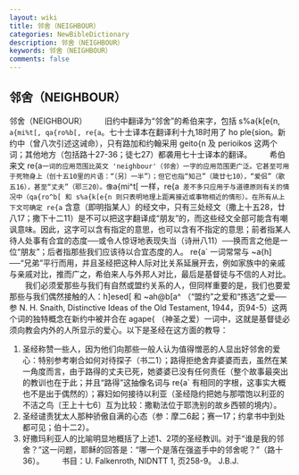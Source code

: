 ```yaml
---
layout: wiki
title: 邻舍（NEIGHBOUR）
categories: NewBibleDictionary
description: 邻舍（NEIGHBOUR）
keywords: 邻舍（NEIGHBOUR）
comments: false
---
```


## 邻舍（NEIGHBOUR）



邻舍（NEIGHBOUR）
　　旧约中翻译为“邻舍”的希伯来字，包括 s%a{k[e{n, `a{mi%t[, qa{ro%b[, re{a`。七十士译本在翻译利十九18时用了 ho ple{sion。新约中（曾八次引述这诫命），只有路加和约翰采用 geito{n 及 perioikos 这两个词；其他地方（包括路十27-36；徒七27）都袭用七十士译本的翻译。
　　希伯来文 re{a` 一词的应用范围比英文 'neighbour'（邻舍）一字的应用范围更广泛。它甚至可用于死物身上（创十五10里的片语：“〔另〕一半”）；但它也指“知己”（箴廿七10），“爱侣”（歌五16），甚至“丈夫”（耶三20）。像 `a{mi^t[ 一样，re{a` 差不多只应用于与道德原则有关的情况中（qa{ro^b[ 和 s%a{k[e{n 则只表明地理上距离接近或事物相近的情形）。在所有从上下文可确定 re{a` 含意（即明指某人）的经文中，只有三处经文（撒上十五28，廿八17；撒下十二11）是不可以把这字翻译成“朋友”的，而这些经文全部可能含有嘲讽意味。因此，这字可以含有指定的意思，也可以含有不指定的意思；前者指某人待人处事有合宜的态度──或令人惊讶地表现失当（诗卅八11）──换而言之他是一位“朋友”；后者指那些我们应该待以合宜态度的人。 re{a` 一词常常与 ~a{h] ──“兄弟”平行而用，并且圣经把这种人际对比关系延展开去，例如家族中的亲戚与亲戚对比，推而广之，希伯来人与外邦人对比，最后是基督徒与不信的人对比。
　　我们必须爱那些与我们有自然或盟约关系的人，但同样重要的是，我们也要爱那些与我们偶然接触的人：h]esed[ 和 ~ah@b[a^ （“盟约”之爱和“拣选”之爱──参 N. H. Snaith, Distinctive Ideas of the Old Testament,
1944，页94-5）这两个词的独特概念在新约中被并合在 agape{ （神圣之爱）一词中，这就是基督徒必须向教会内外的人所显示的爱心。以下是圣经在这方面的教导：
1. 圣经称赞一些人，因为他们向那些一般人认为值得憎恶的人显出好邻舍的爱心：特别参考喇合如何对待探子（书二1）；路得拒绝舍弃婆婆而去，虽然在某一角度而言，由于路得的丈夫已死，她婆婆已没有任何责任（整个故事最突出的教训也在于此；并且“路得”这抽像名词与 re{a` 有相同的字根，这事实大概也不是出于偶然的）；寡妇如何接待以利亚（圣经隐约把她与那喂饱以利亚的不洁之鸟〔王上十七6〕互为比较：撒勒法位于耶洗别的故乡西顿的境内）。
2. 圣经谴责犹太人那种骄傲自满的心态（参：摩二6起；赛一17；约拿书中到处都可见；伯十二2）。
3. 好撒玛利亚人的比喻明显地概括了上述1、2项的圣经教训。对于“谁是我的邻舍？”这一问题，耶稣的回答是：“哪一个是落在强盗手中的邻舍呢？”（路十36）。
　　书目：U. Falkenroth, NIDNTT 1, 页258-9。
J.B.J.





